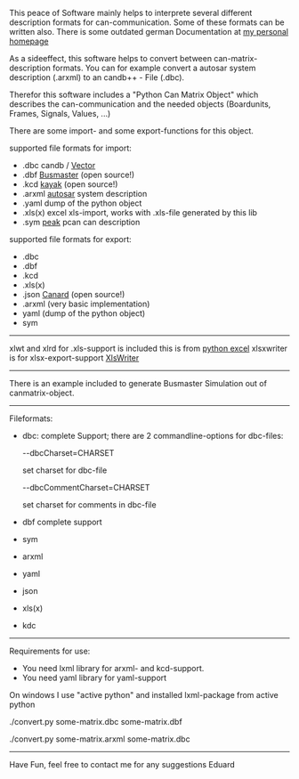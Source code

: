 This peace of Software mainly helps to interprete several different description formats for can-communication.
Some of these formats can be written also. There is some outdated german Documentation at [my personal homepage](http://eduard-broecker.de/Software/canmatrix.html)

As a sideeffect, this software helps to convert between can-matrix-description formats.
You can for example convert a autosar system description (.arxml) to an candb++ - File (.dbc).

Therefor this software includes a "Python Can Matrix Object" which describes the can-communication and the needed objects (Boardunits, Frames, Signals, Values, ...)

There are some import- and some export-functions for this object.

supported file formats for import:
* .dbc candb / [Vector](http://vector.com)
* .dbf [Busmaster](https://rbei-etas.github.io/busmaster/) (open source!)
* .kcd [kayak](http://kayak.2codeornot2code.org/) (open source!)
* .arxml [autosar](http://autosar.org) system description
* .yaml dump of the python object
* .xls(x) excel xls-import, works with .xls-file generated by this lib
* .sym [peak](http://www.peak-system.com) pcan can description
 
supported file formats for export:
 * .dbc 
 * .dbf
 * .kcd
 * .xls(x)
 * .json [Canard](https://github.com/ericevenchick/CANard) (open source!)
 * .arxml (very basic implementation)
 * yaml (dump of the python object)
 * sym

***

 xlwt and xlrd for .xls-support is included this is from [python excel](http://www.python-excel.org/)
 xlsxwriter is for xlsx-export-support [XlsWriter](https://github.com/jmcnamara/XlsxWriter)

***

There is an example included to generate Busmaster Simulation out of canmatrix-object. 

***

Fileformats:
* dbc: complete Support; there are 2 commandline-options for dbc-files:

  --dbcCharset=CHARSET

	set charset for dbc-file

  --dbcCommentCharset=CHARSET

	set charset for comments in dbc-file 
* dbf complete support 
* sym 
* arxml
* yaml
* json
* xls(x)
* kdc
	
***
Requirements for use:
* You need lxml library for arxml- and kcd-support. 
* You need yaml library for yaml-support

On windows I use "active python" and installed lxml-package from active python
 
./convert.py some-matrix.dbc some-matrix.dbf

./convert.py some-matrix.arxml some-matrix.dbc

***


Have Fun,
feel free to contact me for any suggestions
Eduard

